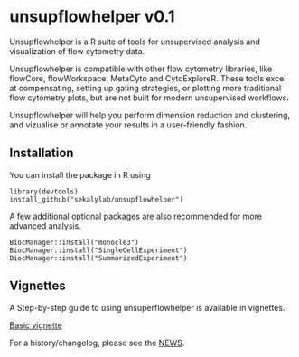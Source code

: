 # unsupflowhelper v0.1

Unsupflowhelper is a R suite of tools for unsupervised analysis and visualization of flow cytometry data. 

Unsupflowhelper is compatible with other flow cytometry libraries, like flowCore, flowWorkspace, MetaCyto and CytoExploreR.
These tools excel at compensating, setting up gating strategies, or plotting more traditional flow cytometry plots, but are not built for modern unsupervised workflows.

Unsupflowhelper will help you perform dimension reduction and clustering, and vizualise or annotate your results in a user-friendly fashion.

## Installation
You can install the package in R using 

```
library(devtools)
install_github("sekalylab/unsupflowhelper")
```

A few additional optional packages are also recommended for more advanced analysis.
```
BiocManager::install("monocle3")
BiocManager::install("SingleCellExperiment")
BiocManager::install("SummarizedExperiment")
```

## Vignettes
A Step-by-step guide to using unsuperflowhelper is available in vignettes.

[Basic vignette](https://sekalylab.github.io/unsupflowhelper/guides/unsupervised_flow_vignette)


For a history/changelog, please see the [NEWS](https://github.com/sekalylab/unsupflowhelpr/NEWS.md).

